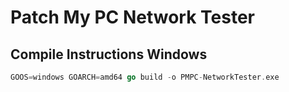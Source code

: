 # Patch My PC Network Tester



## Compile Instructions Windows

```go
GOOS=windows GOARCH=amd64 go build -o PMPC-NetworkTester.exe
```
